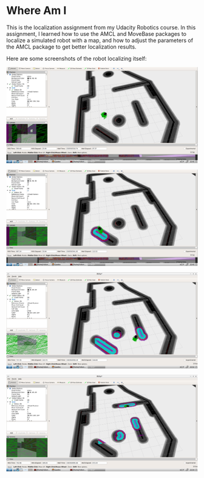 # Where Am I

This is the localization assignment from my Udacity Robotics course.  In this assignment, I learned how to use the AMCL and MoveBase packages to localize a simulated robot with a map, and how to adjust the parameters of the AMCL package to get better localization results.

Here are some screenshots of the robot localizing itself:

![Robot localization](https://github.com/robinlamb/WhereAmI/blob/master/images/localization1.png?raw=true)

![Robot localization](https://github.com/robinlamb/WhereAmI/blob/master/images/localization2.png?raw=true)

![Robot localization](https://github.com/robinlamb/WhereAmI/blob/master/images/localization3.png?raw=true)

![Robot localization](https://github.com/robinlamb/WhereAmI/blob/master/images/localization4.png?raw=true)


